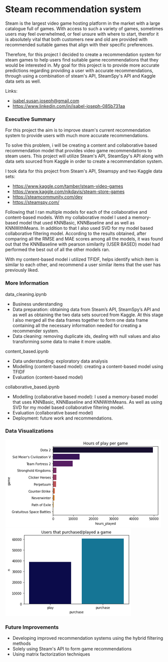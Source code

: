 # Steam recommendation system 

Steam is the largest video game hosting platform in the market with a large catalogue full of games. With access to such a variety of games, sometimes users may feel overwhelmed, or feel unsure with where to start, therefor it is absolutely vital that both customers new and old are provided with recommended suitable games that align with their specific preferences. 

Therefore, for this project I decided to create a recommendation system for steam games to help users find suitable game recommendations that they would be interested in. My goal for this project is to provide more accurate predictions regarding providing a user with accurate recommendations, through using a combination of steam's API, SteamSpy's API and Kaggle data sets as well. 

Links: 
* isabel.susan.joseph@gmail.com
* https://www.linkedin.com/in/isabel-joseph-085b731aa

### Executive Summary 

For this project the aim is to improve steam's current recommendation system to provide users with much more accurate recommendations. 

To solve this problem, i will be creating a content and collaborative based recommendation model that provides video game recommendations to steam users. This project will utilize Steam's API, SteamSpy's API along with data sets sourced from Kaggle in order to create a recommendation system. 

I took data for this project from Steam's API, Steamspy and two Kaggle data sets: 

* https://www.kaggle.com/tamber/steam-video-games
* https://www.kaggle.com/nikdavis/steam-store-games
* https://steamcommunity.com/dev
* https://steamspy.com/

Following that I ran multiple models for each of the collaborative and content-based models. With my collaborative model I used a memory-based model that used KNNBasic, KNNBaseline and as well as KNNWithMeans. In addition to that I also used SVD for my model based collaborative filtering model. According to the results obtained, after comparing all the RMSE and MAE scores among all the models, it was found out that the KNNBaseline with pearson similarity (USER BASED) model had performed the best out of all the other models ran. 

With my content-based model i utilized TFIDF, helps identify which item is similar to each other, and recommend a user similar items that the user has previously liked. 

### More Information 

data_cleaning.ipynb 
* Business understanding 
* Data preparation: obtaining data from Steam’s API, SteamSpy’s API and as well as obtaining the two data sets sourced from Kaggle. At this stage I also merged all the data frames together to form one data frame containing all the necessary information needed for creating a recommender system. 
* Data cleaning: removing duplicate ids, dealing with null values and also transforming some data to make it more usable. 

content_based.ipynb 
* Data understanding: exploratory data analysis 
* Modelling (content-based model): creating a content-based model using TFIDF 
* Evaluation (content-based model) 

collaborative_based.ipynb 
* Modelling (collaborative based model): I used a memory-based model that uses KNNBasic, KNNBaseline and KNNWithMeans. As well as using SVD for my model based collaborative filtering model. 
* Evaluation (collaborative based model) 
* Deployment: future work and recommendations. 

### Data Visualizations 

![Everyone Likes a Pairplot](figures/hours_of_play_graph.png) 
![Everyone Likes a Pairplot](figures/purchase_play_graph.png) 

### Future Improvements 

* Developing improved recommendation systems using the hybrid filtering methods 
* Solely using Steam's API to form game recommendations
* Using matrix factorization techniques 
